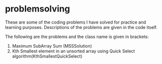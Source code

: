 # problemsolving
These are some of the coding problems I have solved for practice and learning purposes. Descriptions of the problems are given in the code itself. 

The following are the problems and the class name is given in brackets:
1. Maximum SubArray Sum (MSSSolution)
2. Kth Smallest element in an unsorted array using Quick Select algorithm(KthSmallestQuickSelect)
